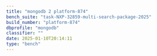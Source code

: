 ```yaml
---
title: "mongodb 2 platform-874"
bench_suite: "task-NXP-32859-multi-search-package-2025"
build_number: "platform-874"
dbprofile: "mongodb"
classifier: ""
date: 2025-01-10T20:14:11
type: "bench"
---
```

